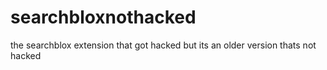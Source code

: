 # searchbloxnothacked
the searchblox extension that got hacked but its an older version thats not hacked
